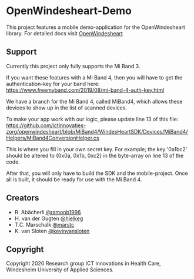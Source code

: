 # OpenWindesheart-Demo

This project features a mobile demo-application for the OpenWindesheart library.
For detailed docs visit [OpenWindesheart](https://github.com/ictinnovaties-zorg/openwindesheart)

## Support

Currently this project only fully supports the Mi Band 3.

If you want these features with a Mi Band 4, then you will have to get the authentication-key for your band here:
https://www.freemyband.com/2019/08/mi-band-4-auth-key.html

We have a branch for the Mi Band 4, called MiBand4, which allows these devices to show up in the list of scanned devices.

To make your app work with our logic, please update line 13 of this file: https://github.com/ictinnovaties-zorg/openwindesheart/blob/MiBand4/WindesHeartSDK/Devices/MiBand4/Helpers/MiBand4ConversionHelper.cs 

This is where you fill in your own secret key. For example; the key '0a1bc2' should be altered to {0x0a, 0x1b, 0xc2} in the byte-array on line 13 of the code.

After that, you will only have to build the SDK and the mobile-project. 
Once all is built, it should be ready for use with the Mi Band 4.

## Creators

* R. Abächerli [@ramonb1996](https://github.com/ramonB1996)
* H. van der Gugten [@hielkeg](https://github.com/hielkeg)
* T.C. Marschalk [@marstc](https://github.com/marstc)
* K. van Sloten [@kevinvansloten](https://github.com/kevinvansloten)

## Copyright

Copyright 2020 Research group ICT innovations in Health Care, Windesheim University of Applied Sciences.
